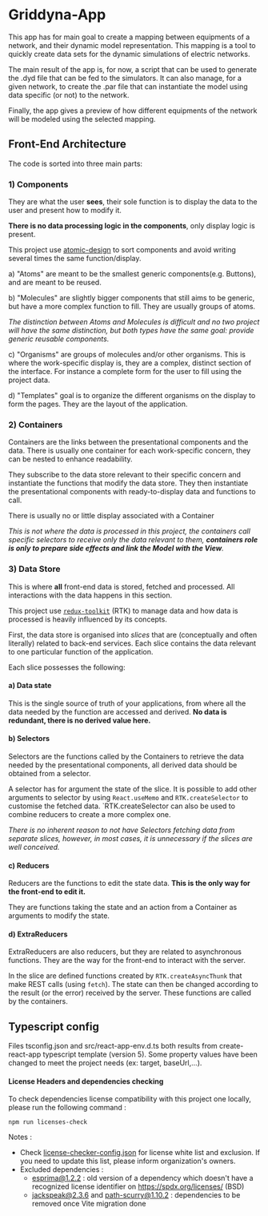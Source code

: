 # Griddyna-App

This app has for main goal to create a mapping between equipments of a network, and their dynamic model representation.
This mapping is a tool to quickly create data sets for the dynamic simulations of electric networks.

The main result of the app is, for now, a script that can be used to generate the .dyd file that can be fed to the
simulators. It can also manage, for a given network, to create the .par file that can instantiate the model using data
specific (or not) to the network.

Finally, the app gives a preview of how different equipments of the network will be modeled using the selected mapping.

## Front-End Architecture

The code is sorted into three main parts:

### 1) Components

They are what the user **sees**, their sole function is to display the data to the user and present how to modify it.

**There is no data processing logic in the components**, only display logic is present.

This project use [atomic-design](https://bradfrost.com/blog/post/atomic-web-design/) to sort components and avoid
writing several times the same function/display.

a) "Atoms" are meant to be the smallest generic components(e.g. Buttons), and are meant to be reused.

b) "Molecules" are slightly bigger components that still aims to be generic, but have a more complex function to fill.
They are usually groups of atoms.

_The distinction between Atoms and Molecules is difficult and no two project will have the same distinction, but both
types have the same goal: provide generic reusable components._

c) "Organisms" are groups of molecules and/or other organisms. This is where the work-specific display is, they are a
complex, distinct section of the interface. For instance a complete form for the user to fill using the project data.

d) "Templates" goal is to organize the different organisms on the display to form the pages. They are the layout of the
application.

### 2) Containers

Containers are the links between the presentational components and the data. There is usually one container for each
work-specific concern, they can be nested to enhance readability.

They subscribe to the data store relevant to their specific concern and instantiate the functions that modify the data
store. They then instantiate the presentational components with ready-to-display data and functions to call.

There is usually no or little display associated with a Container

_This is not where the data is processed in this project, the containers call specific selectors to receive only the
data relevant to them, **containers role is only to prepare side effects and link the Model with the View**._

### 3) Data Store

This is where **all** front-end data is stored, fetched and processed. All interactions with the data happens in this
section.

This project use [`redux-toolkit`](https://redux-toolkit.js.org/) (RTK) to manage data and how data is processed is
heavily influenced by its concepts.

First, the data store is organised into _slices_ that are (conceptually and often literally) related to back-end
services. Each slice contains the data relevant to one particular function of the application.

Each slice possesses the following:

#### a) Data state

This is the single source of truth of your applications, from where all the data needed by the function are accessed and
derived. **No data is redundant, there is no derived value here.**

#### b) Selectors

Selectors are the functions called by the Containers to retrieve the data needed by the presentational components, all
derived data should be obtained from a selector.

A selector has for argument the state of the slice. It is possible to add other arguments to selector by using
`React.useMemo` and `RTK.createSelector` to customise the fetched data. `RTK.createSelector can also be used to combine
reducers to create a more complex one.

_There is no inherent reason to not have Selectors fetching data from separate slices, however, in most cases, it is
unnecessary if the slices are well conceived._

#### c) Reducers

Reducers are the functions to edit the state data. **This is the only way for the front-end to edit it.**

They are functions taking the state and an action from a Container as arguments to modify the state.

#### d) ExtraReducers

ExtraReducers are also reducers, but they are related to asynchronous functions. They are the way for the front-end to
interact with the server.

In the slice are defined functions created by `RTK.createAsyncThunk` that make REST calls (using `fetch`). The state can
then be changed according to the result (or the error) received by the server. These functions are called by the
containers.

## Typescript config

Files tsconfig.json and src/react-app-env.d.ts both results from create-react-app typescript template (version 5).
Some property values have been changed to meet the project needs (ex: target, baseUrl,...).

#### License Headers and dependencies checking

To check dependencies license compatibility with this project one locally, please run the following command :

```
npm run licenses-check
```

Notes :
* Check [license-checker-config.json](license-checker-config.json) for license white list and exclusion.
If you need to update this list, please inform organization's owners.
* Excluded dependencies :
    * esprima@1.2.2 : old version of a dependency which doesn't have a recognized license identifier on https://spdx.org/licenses/ (BSD)
    * jackspeak@2.3.6 and path-scurry@1.10.2 : dependencies to be removed once Vite migration done
